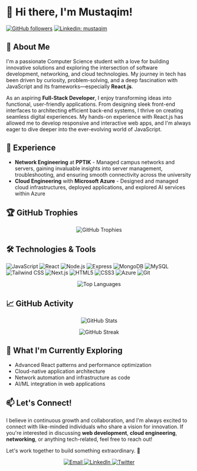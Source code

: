 # 👋 Hi there, I'm Mustaqim!

[![GitHub followers](https://img.shields.io/github/followers/mcqeems?label=Follow&style=social)](https://github.com/mcqeems)
[![Linkedin: mustaqim](https://img.shields.io/badge/-Mustaqim-blue?style=flat-square&logo=Linkedin&logoColor=white&link=https://www.linkedin.com/in/mcqeems/)](https://www.linkedin.com/in/mcqeems/)

## 🚀 About Me

I'm a passionate Computer Science student with a love for building innovative solutions and exploring the intersection of software development, networking, and cloud technologies. My journey in tech has been driven by curiosity, problem-solving, and a deep fascination with JavaScript and its frameworks—especially **React.js**.

As an aspiring **Full-Stack Developer**, I enjoy transforming ideas into functional, user-friendly applications. From designing sleek front-end interfaces to architecting efficient back-end systems, I thrive on creating seamless digital experiences. My hands-on experience with React.js has allowed me to develop responsive and interactive web apps, and I'm always eager to dive deeper into the ever-evolving world of JavaScript.

## 🔧 Experience

- **Network Engineering** at **PPTIK** - Managed campus networks and servers, gaining invaluable insights into server management, troubleshooting, and ensuring smooth connectivity across the university
- **Cloud Engineering** with **Microsoft Azure** - Designed and managed cloud infrastructures, deployed applications, and explored AI services within Azure

## 🏆 GitHub Trophies

<p align="center">
  <img src="https://github-profile-trophy.vercel.app/?username=mcqeems&theme=radical&row=1&column=6" alt="GitHub Trophies" />
</p>

## 🛠️ Technologies & Tools

![JavaScript](https://img.shields.io/badge/-JavaScript-F7DF1E?style=flat-square&logo=javascript&logoColor=black)
![React](https://img.shields.io/badge/-React-61DAFB?style=flat-square&logo=react&logoColor=black)
![Node.js](https://img.shields.io/badge/-Node.js-339933?style=flat-square&logo=Node.js&logoColor=white)
![Express](https://img.shields.io/badge/-Express-000000?style=flat-square&logo=express&logoColor=white)
![MongoDB](https://img.shields.io/badge/-MongoDB-47A248?style=flat-square&logo=mongodb&logoColor=white)
![MySQL](https://img.shields.io/badge/-MySQL-4479A1?style=flat-square&logo=mysql&logoColor=white)
![Tailwind CSS](https://img.shields.io/badge/-Tailwind_CSS-38B2AC?style=flat-square&logo=tailwind-css&logoColor=white)
![Next.js](https://img.shields.io/badge/-Next.js-000000?style=flat-square&logo=next.js&logoColor=white)
![HTML5](https://img.shields.io/badge/-HTML5-E34F26?style=flat-square&logo=html5&logoColor=white)
![CSS3](https://img.shields.io/badge/-CSS3-1572B6?style=flat-square&logo=css3&logoColor=white)
![Azure](https://img.shields.io/badge/-Azure-0089D6?style=flat-square&logo=microsoft-azure&logoColor=white)
![Git](https://img.shields.io/badge/-Git-F05032?style=flat-square&logo=git&logoColor=white)

<p align="center">
  <img src="https://github-readme-stats.vercel.app/api/top-langs/?username=mcqeems&layout=compact&theme=radical" alt="Top Languages" />
</p>

## 📈 GitHub Activity

<p align="center">
  <img src="https://github-readme-stats.vercel.app/api?username=mcqeems&show_icons=true&theme=radical" alt="GitHub Stats" />
</p>

<p align="center">
  <img src="https://github-readme-streak-stats.herokuapp.com/?user=mcqeems&theme=radical" alt="GitHub Streak" />
</p>


## 🌱 What I'm Currently Exploring

- Advanced React patterns and performance optimization
- Cloud-native application architecture
- Network automation and infrastructure as code
- AI/ML integration in web applications

## 📫 Let's Connect!

I believe in continuous growth and collaboration, and I'm always excited to connect with like-minded individuals who share a vision for innovation. If you're interested in discussing **web development**, **cloud engineering**, **networking**, or anything tech-related, feel free to reach out!

Let's work together to build something extraordinary. 🚀

<p align="center">
  <a href="mailto:mcqeemsofficial@gmail.com">
    <img src="https://img.shields.io/badge/Email-D14836?style=for-the-badge&logo=gmail&logoColor=white" alt="Email" />
  </a>
  <a href="https://www.linkedin.com/in/mcqeems/">
    <img src="https://img.shields.io/badge/LinkedIn-0077B5?style=for-the-badge&logo=linkedin&logoColor=white" alt="LinkedIn" />
  </a>
  <a href="https://x.com/mcqeems">
    <img src="https://img.shields.io/badge/Twitter-1DA1F2?style=for-the-badge&logo=twitter&logoColor=white" alt="Twitter" />
  </a>
</p>
